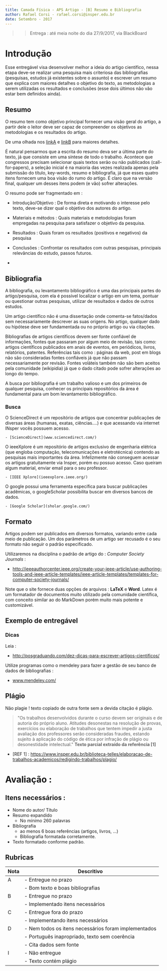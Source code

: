 ```yaml
---
title: Camada Física - APS Artigo - [B] Resumo e Bibliografia 
author: Rafael Corsi - rafael.corsi@insper.edu.br
date: Setembro - 2017
---
```


>> Entrega : até meia noite do dia 27/9/2017, via BlackBoard

# Introdução

Esse entregável visa desenvolver melhor a ideia do artigo científico, nessa etapa deve-se realizar uma pesquisa mais criteriosa das bibliografias (pesquisas, estudos já existentes sobre o assunto) e escrever um resumo que explica com maiores detalhes o objetivo do texto, as metodologias a serem utilizadas os resultados e conclusões (esse dois últimos não vão estar bem definidos ainda).

## Resumo

O resumo tem como objetivo principal fornecer uma visão geral do artigo, a partir dele o leitor deve ser capaz de compreender os objetivos as metodologias e os resultados do artigo. 

De uma olhada nos [linkA]( http://scielo.iec.pa.gov.br/scielo.php?script=sci_arttext&pid=S1679-49742013000400017) e [linkB](https://cienciapratica.wordpress.com/2015/01/10/escrevendo-o-resumo-ou-%E2%80%9Cabstract%E2%80%9D-para-um-artigo/
) para maiores detalhes.

É natural pensarmos que a escrita do resumo deva ser a última parte do texto, já que consiste em uma síntese de todo o trabalho. Acontece que congressos precisam selecionar quais textos serão ou não publicados (call-for-papers), a seleção inicial é na maioria das vezes realizada apenas pela submissão do título, key-words, resumo e bibliografia, já que esses quatro itens fornecem uma boa visão do rumo do artigo. É claro que na versão final, qualquer um desses itens podem (e vão) sofrer alterações.

O resumo pode ser fragmentado em :

- Introdução/Objetivo : De forma direta e motivando o interesse pelo texto, deve-se dizer qual o objetivo dos autores do artigo.
- Materiais e métodos : Quais materiais e metodologias foram empregadas na pesquisa para satisfazer o objetivo da pesquisa.
- Resultados : Quais foram os resultados (positivos e negativos) da pesquisa
- Conclusões : Confrontar os resultados com outras pesquisas, principais relevâncias do estudo, passos futuros.

- 
## Bibliografia

A bibliografia, ou levantamento bibliográfico é uma das principais partes do artigo/pesquisa, com ela é possível localizar o artigo em um tema, pontuar ou questionar outras pesquisas, utilizar de resultados e dados de outros estudos. 

Um artigo científico não é uma dissertação onde comenta-se fatos/dados sem necessariamente descrever as suas origens. No artigo, qualquer dado ou hipótese deve ser fundamentada ou no próprio artigo ou via citações.

Bibliografias de artigos científicos devem ser fonte confiável de informações, fontes que passaram por algum meio de revisão, tais como: artigos científicos publicados em anais de eventos, em periódicos, livros, relatórios, patentes.  Referências tais como : páginas da web, post em blogs não são consideradas fontes confiáveis já que não passam necessariamente por revisão. Fontes voláteis também não são bem aceitos pela comunidade (wikipidia) já que o dado citado pode sofrer alterações ao longo do tempo. 

A busca por bibliografia é um trabalho valioso e um dos primeiros de qualquer pesquisa, conhecer os principais repositórios da área é fundamental para um bom levantamento bibliográfico.

### Busca

O ScienceDirect é um repositório de artigos que concentrar publicações de diversas áreas (humanas, exatas, ciências....) e que acessando via internet INsper vocês possuem acesso.

    - [ScienceDirect](www.sciencedirect.com/)

O ieeeXplore é um repositório de artigos exclusivo de engenharia elétrica (que engloba computação, telecomunicações e eletrotécnica) contendo as pesquisas mais importantes da área. Infelizmente não conseguem acessar os artigos gratuitamente via Insper, porém eu possuo acesso. Caso queiram algum material, enviar email para o seu professor.

    - [IEEE Xplore](ieeexplore.ieee.org/)
 
O google possui uma ferramenta específica para buscar publicações acadêmicas, o googleScholar possibilita buscar em diversos bancos de dados.
    
    - [Google Scholar](sholar.google.com/)

## Formato

Artigos podem ser publicados em diversos formatos, variando entre cada meio de publicação. Um dos parâmetros de um artigo ser recusado é o seu formato não seguir o padrão especificado.

Utilizaremos na disciplina o padrão de artigo do : *Computer Society Journals* :

- http://ieeeauthorcenter.ieee.org/create-your-ieee-article/use-authoring-tools-and-ieee-article-templates/ieee-article-templates/templates-for-computer-society-journals/

Note que o site fornece duas opções de arquivos : **LaTeX** e **Word**. Latex é um formatador de documentos muito utilizado pela comunidade científica, com conceito similar ao do MarkDown porém muito mais potente e customizável. 

## Exemplo de entregável 

### Dicas

Leia :
 - http://posgraduando.com/dez-dicas-para-escrever-artigos-cientificos/

Utilize programas como o mendeley para fazer a gestão de seu banco de dados de bibliografias :
 - www.mendeley.com/

## Plágio 

Não plagie ! texto copiado de outra fonte sem a devida citação é plágio.
 
> "Os trabalhos desenvolvidos durante o curso devem ser originais e de autoria do próprio aluno. Atitudes desonestas na resolução de provas, exercícios ou elaboração de trabalhos que tentem impedir a justa avaliação dos professores serão consideradas fraudes, estando sujeito à aplicação do código de ética por infração de plágio ou desonestidade intelectual." **Texto parcial extraído da referência [1]** 

 - [REF 1] : https://www.insper.edu.br/biblioteca-telles/elaboracao-de-trabalhos-academicos/redigindo-trabalhos/plagio/

# Avaliação :

## Itens necessários :

- Nome do autor/ Título 
- Resumo expandido 
    - No mínimo 260 palavras 
- Bibliografia 
    - ao menos 6 boas referências (artigos, livros, ...)
    - Bibliografia formatada corretamente.
- Texto formatado conforme padrão.

## Rubricas

| Nota | Descritivo                                           |
|------|------------------------------------------------------|
| A    | - Entregue no prazo                                  |
|      | - Bom texto e boas bibliografias                     |
| B    | - Entregue no prazo                                  |
|      | - Implementado itens necessários                     |
| C    | - Entregue fora do prazo                             |
|      | - Implementando itens necessários                    |
| D    | - Nem todos os itens necessários foram implementados |
|      | - Português inapropriado, texto sem coerência        |
|      | - Cita dados sem fonte                               |
| I    | - Não entregue                                       |
|      | - Texto contém plágio                                |

